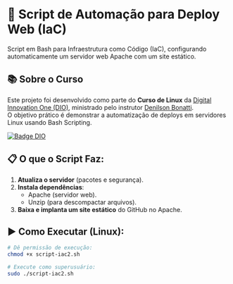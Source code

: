 # 🔧 Script de Automação para Deploy Web (IaC)

Script em Bash para Infraestrutura como Código (IaC), configurando automaticamente um servidor web Apache com um site estático.

## 📚 Sobre o Curso
Este projeto foi desenvolvido como parte do **Curso de Linux** da [Digital Innovation One (DIO)](https://www.dio.me/), ministrado pelo instrutor [Denilson Bonatti](https://github.com/denilsonbonatti).  
O objetivo prático é demonstrar a automatização de deploys em servidores Linux usando Bash Scripting.

[![Badge DIO](https://img.shields.io/badge/DIO-Linux_Course-000?style=for-the-badge&logo=linux&logoColor=white)](https://web.dio.me/track/santander-linux-para-iniciantes)

## 📋 O que o Script Faz:
1. **Atualiza o servidor** (pacotes e segurança).
2. **Instala dependências**:
   - Apache (servidor web).
   - Unzip (para descompactar arquivos).
3. **Baixa e implanta um site estático** do GitHub no Apache.

## ▶️ Como Executar (Linux):
```bash
# Dê permissão de execução:
chmod +x script-iac2.sh

# Execute como superusuário:
sudo ./script-iac2.sh
